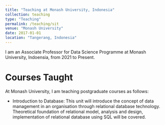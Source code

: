 ```yaml
---
title: "Teaching at Monash University, Indonesia"
collection: teaching
type: "Teaching"
permalink: /teaching/sit
venue: "Monash University"
date: 2017-01-01
location: "Tangerang, Indonesia"
---
```


I am an Associate Professor for Data Science Programme at Monash University, Indoensia, from 2021 to Present.

Courses Taught
======

At Monash University, I am teaching postgraduate courses as follows:

* Introduction to Database: This unit will introduce the concept of data management in an organisation through relational database technology. Theoretical foundation of relational model, analysis and design, implementation of relational database using SQL will be covered.
